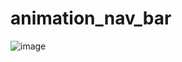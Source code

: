# animation_nav_bar

![image](https://github.com/user-attachments/assets/3a5bab4b-c166-48b3-9e1c-c58912eb0adb)
